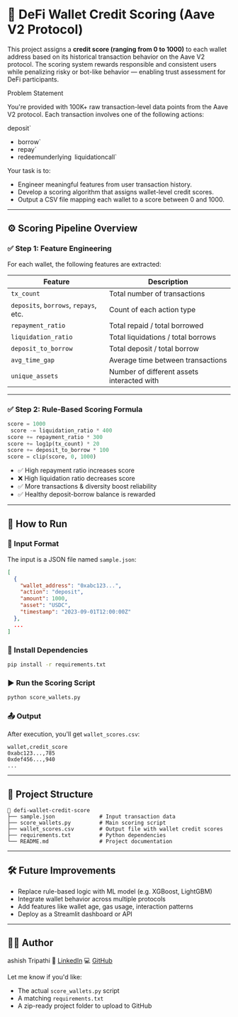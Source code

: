 
# 🏦 DeFi Wallet Credit Scoring (Aave V2 Protocol)

This project assigns a **credit score (ranging from 0 to 1000)** to each wallet address based on its historical transaction behavior on the Aave V2 protocol. The scoring system rewards responsible and consistent users while penalizing risky or bot-like behavior — enabling trust assessment for DeFi participants.

 Problem Statement

You're provided with 100K+ raw transaction-level data points from the Aave V2 protocol. Each transaction involves one of the following actions:

  deposit`
- borrow`
- repay`
- redeemunderlying`
  `liquidationcall`

Your task is to:
- Engineer meaningful features from user transaction history.
- Develop a scoring algorithm that assigns wallet-level credit scores.
- Output a CSV file mapping each wallet to a score between 0 and 1000.

---

## ⚙️ Scoring Pipeline Overview

### ✅ Step 1: Feature Engineering

For each wallet, the following features are extracted:

| Feature | Description |
|--------|-------------|
| `tx_count` | Total number of transactions |
| `deposits`, `borrows`, `repays`, etc. | Count of each action type |
| `repayment_ratio` | Total repaid / total borrowed |
| `liquidation_ratio` | Total liquidations / total borrows |
| `deposit_to_borrow` | Total deposit / total borrow |
| `avg_time_gap` | Average time between transactions |
| `unique_assets` | Number of different assets interacted with |

---

### ✅ Step 2: Rule-Based Scoring Formula

```python
score = 1000
 score -= liquidation_ratio * 400
score += repayment_ratio * 300
score += log1p(tx_count) * 20
score += deposit_to_borrow * 100
score = clip(score, 0, 1000)
````

* ✅ High repayment ratio increases score
* ❌ High liquidation ratio decreases score
* ✅ More transactions & diversity boost reliability
* ✅ Healthy deposit-borrow balance is rewarded

---

## 🚀 How to Run

### 📁 Input Format

The input is a JSON file named `sample.json`:

```json
[
  {
    "wallet_address": "0xabc123...",
    "action": "deposit",
    "amount": 1000,
    "asset": "USDC",
    "timestamp": "2023-09-01T12:00:00Z"
  },
  ...
]
```

### 🔧 Install Dependencies

```bash
pip install -r requirements.txt
```

### ▶️ Run the Scoring Script

```bash
python score_wallets.py
```

### 📤 Output

After execution, you'll get `wallet_scores.csv`:

```csv
wallet,credit_score
0xabc123...,785
0xdef456...,940
...
```

---

## 🧾 Project Structure

```
📂 defi-wallet-credit-score
├── sample.json              # Input transaction data
├── score_wallets.py         # Main scoring script
├── wallet_scores.csv        # Output file with wallet credit scores
├── requirements.txt         # Python dependencies
└── README.md                # Project documentation
```

---

## 🛠️ Future Improvements

* Replace rule-based logic with ML model (e.g. XGBoost, LightGBM)
* Integrate wallet behavior across multiple protocols
* Add features like wallet age, gas usage, interaction patterns
* Deploy as a Streamlit dashboard or API

---

## 👨‍💻 Author

ashish Tripathi
🔗 [LinkedIn](https://www.linkedin.com/in/ashishtripathi-analytics)
💻 [GitHub](https://github.com/your-github-handle)


Let me know if you'd like:
- The actual `score_wallets.py` script
- A matching `requirements.txt`
- A zip-ready project folder to upload to GitHub
